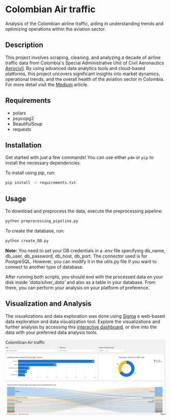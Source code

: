 # Colombian Air traffic
Analysis of the Colombian airline traffic, aiding in understanding trends and optimizing operations within the aviation sector.

## Description
This project involves scraping, cleaning, and analyzing a decade of airline traffic data from Colombia's Special Administrative Unit of Civil Aeronautics [Aerocivil](https://www.aerocivil.gov.co/). By using advanced data analytics tools and cloud-based platforms, this project uncovers significant insights into market dynamics, operational trends, and the overall health of the aviation sector in Colombia. For more detail visit the [Medium](https://medium.com/@frankj.mortiz/soaring-in-data-exploring-the-airline-market-in-colombia-7068fd0f255f) article.

## Requirements
- polars
- psycopg2
- BeautifulSoup
- requests

## Installation 
Get started with just a few commands! You can use either `pdm` or `pip` to install the necessary dependencies.

To install using pip, run:

```bash
pip install -r requirements.txt
```

## Usage

To download and preprocess the data, execute the preprocessing pipeline:

```bash
python preprocessing_pipeline.py
```

To create the database, run:

```bash
python create_DB.py
```

**Note:** You need to set your DB credentials in a *.env* file specifying db_name, db_user, db_password, db_host, db_port. The connector used is for PostgreSQL. However, you can modify it in the utils.py file if you want to connect to another type of database.

After running both scripts, you should end with the processed data on your disk inside *'data/silver_data'* and also as a table in your database. From there, you can perform your analysis on your platform of preference.

## Visualization and Analysis

The visualizations and data exploration was done using [Sigma](https://help.sigmacomputing.com/) a web-based data exploration and data visualization tool. Explore the visualizations and further analysis by accessing this [interactive dashboard](https://app.sigmacomputing.com/embed/1-4vxWhoJyQAEZrnypLXpIul?:nodeId=x5IFw14Sfe), or dive into the data with your preferred data analysis tools.

![Dashboard preview](images\dashboard_sigma.png)
